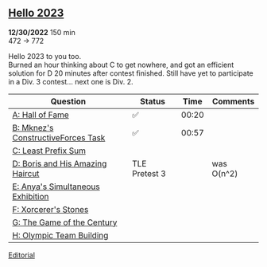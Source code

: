 ## [Hello 2023](https://codeforces.com/contest/1779) 
**12/30/2022** 150 min  
472 → 772

Hello 2023 to you too.  
Burned an hour thinking about C to get nowhere, and got an efficient solution for D 20 minutes after contest finished. Still have yet to participate in a Div. 3 contest... next one is Div. 2.

| Question | Status | Time | Comments |
| --- | --- | --- | --- |
| [A: Hall of Fame](https://codeforces.com/contest/1779/problem/A) | ✅ | 00:20 |  |
| [B: Mknez's ConstructiveForces Task](https://codeforces.com/contest/1779/problem/B) | ✅ | 00:57 |  |
| [C: Least Prefix Sum](https://codeforces.com/contest/1779/problem/C) |  |  |  |
| [D: Boris and His Amazing Haircut](https://codeforces.com/contest/1779/problem/D) | TLE Pretest 3 |  | was O(n^2) |
| [E: Anya's Simultaneous Exhibition](https://codeforces.com/contest/1779/problem/E) |  |  |  |
| [F: Xorcerer's Stones](https://codeforces.com/contest/1779/problem/F) |  |  |  |
| [G: The Game of the Century](https://codeforces.com/contest/1779/problem/G) |  |  |  |
| [H: Olympic Team Building](https://codeforces.com/contest/1779/problem/H) |  |  |  |

[Editorial](https://codeforces.com/blog/entry/110629)